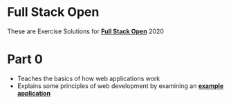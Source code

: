 # Full Stack Open
These are Exercise Solutions for **[Full Stack Open](https://fullstackopen.com)** 2020

# Part 0
- Teaches the basics of how web applications work
- Explains some principles of web development by examining an **[example application](https://fullstack-exampleapp.herokuapp.com/)**
